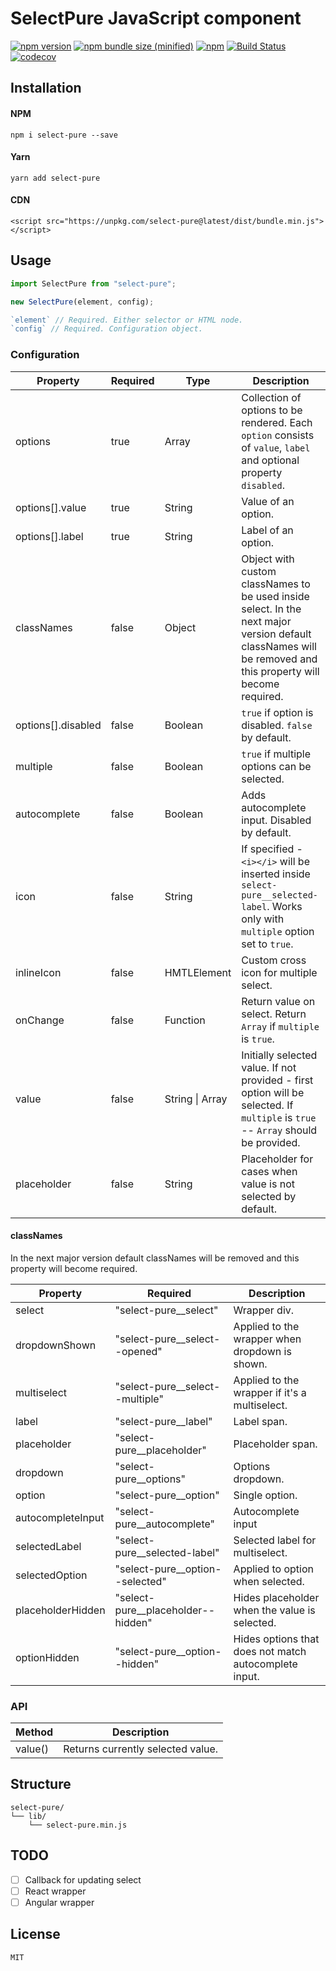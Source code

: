# SelectPure JavaScript component

[![npm version](https://img.shields.io/npm/v/select-pure.svg)](https://www.npmjs.com/package/select-pure)
[![npm bundle size (minified)](https://img.shields.io/bundlephobia/min/select-pure.svg)](https://www.npmjs.com/package/select-pure)
[![npm](https://img.shields.io/npm/dt/select-pure.svg)](https://www.npmjs.com/package/select-pure)
[![Build Status](https://travis-ci.org/dudyn5ky1/select-pure.svg?branch=master)](https://travis-ci.org/dudyn5ky1/select-pure)
[![codecov](https://codecov.io/gh/dudyn5ky1/select-pure/branch/master/graph/badge.svg)](https://codecov.io/gh/dudyn5ky1/select-pure)

## Installation

#### NPM

```
npm i select-pure --save
```

#### Yarn

```
yarn add select-pure
```

#### CDN

```
<script src="https://unpkg.com/select-pure@latest/dist/bundle.min.js"></script>
```
## Usage

```javascript
import SelectPure from "select-pure";

new SelectPure(element, config);

`element` // Required. Either selector or HTML node.
`config` // Required. Configuration object.
```

### Configuration

| Property | Required | Type | Description |
| --- | --- | --- | --- |
| options | true | Array | Collection of options to be rendered. Each `option` consists of `value`, `label` and optional property `disabled`.  |
| options[].value | true | String | Value of an option. |
| options[].label | true | String | Label of an option. |
| classNames | false | Object | Object with custom classNames to be used inside select. In the next major version default classNames will be removed and this property will become required. |
| options[].disabled | false | Boolean | `true` if option is disabled. `false` by default. |
| multiple | false | Boolean | `true` if multiple options can be selected. |
| autocomplete | false | Boolean | Adds autocomplete input. Disabled by default. |
| icon | false | String | If specified - `<i></i>` will be inserted inside `select-pure__selected-label`. Works only with `multiple` option set to `true`. |
| inlineIcon | false | HMTLElement | Custom cross icon for multiple select. |
| onChange | false | Function | Return value on select. Return `Array` if `multiple` is `true`. |
| value | false | String \| Array | Initially selected value. If not provided - first option will be selected. If `multiple` is `true` -- `Array` should be provided. |
| placeholder | false | String | Placeholder for cases when value is not selected by default. |

#### classNames

In the next major version default classNames will be removed and this property will become required.

| Property | Required | Description |
| --- | --- | --- |
| select | "select-pure__select" | Wrapper div. |
| dropdownShown | "select-pure__select--opened" | Applied to the wrapper when dropdown is shown. |
| multiselect | "select-pure__select--multiple" | Applied to the wrapper if it's a multiselect. |
| label | "select-pure__label" | Label span. |
| placeholder | "select-pure__placeholder" | Placeholder span. |
| dropdown | "select-pure__options" | Options dropdown. |
| option | "select-pure__option" | Single option. |
| autocompleteInput | "select-pure__autocomplete" | Autocomplete input |
| selectedLabel | "select-pure__selected-label" | Selected label for multiselect. |
| selectedOption | "select-pure__option--selected" | Applied to option when selected. |
| placeholderHidden | "select-pure__placeholder--hidden" | Hides placeholder when the value is selected. |
| optionHidden | "select-pure__option--hidden" | Hides options that does not match autocomplete input. |


### API

| Method | Description |
| --- | --- |
| value() | Returns currently selected value. |

## Structure

```
select-pure/
└── lib/
    └── select-pure.min.js
```

## TODO

- [ ] Callback for updating select
- [ ] React wrapper
- [ ] Angular wrapper

## License

```MIT```
